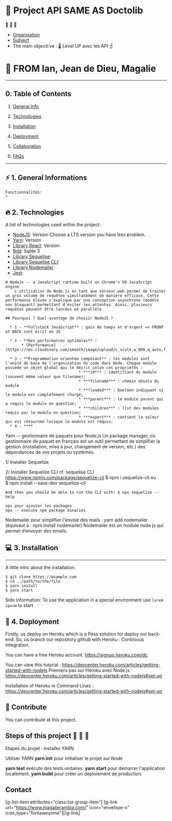 # :rocket: Project API SAME AS Doctolib
:rocket: :rocket: :rocket:
* [Organisation](https://trello.com/b/L3jc1JEb/im-api)
* [Subject](https://simplonline.co/workspaces/group/1f5dc469-e4b7-4e5d-a617-c30249df8200)
* The main objecti:ve : 🌡️ Level UP avec les API ☝️
    

# :school: FROM Ian, Jean de Dieu, Magalie

*********************************************************

## 0. Table of Contents

1. [General Info](#general-info)

2. [Technologies](#technologies)

3. [Installation](#installation)

4. [Deployment](#deployment)
   
5. [Collaboration](#collaboration)

6. [FAQs](#faqs)


*********************************************************
## ⚡️ 1. General Informations
    Fonctionnalités:
    * 

## 🔥 2. Technologies
   A list of technologies used within the project:
   * [NodeJS](https://example.com): Version                Choose a LTS version you have less problem.
   * [Yarn](https://example.com): Version 
   * [Library React](https://example.com): Version 
   * [Bdd](https://example.com): Sqlite 3
   * [Library Sequelise](https://example.com): 
   * [Library Sequelise CLI](https://www.npmjs.com/package/sequelize-cli): 
   * [Library Nodemailer](https://nodemailer.com/about/):
   * [Jest](https://jestjs.io/fr/): 

    # NodeJs -- a JavaScript runtime built on Chrome's V8 JavaScript engine
        L'utilisation de Node.js en tant que serveur web permet de traiter un gros volume de requêtes simultanément de manière efficace. Cette performance élevée s'explique par une conception asynchrone (modèle non bloquant) permettant d'éviter les attentes. Ainsi, plusieurs requêtes peuvent être lancées en parallèle.

    ## Pourquoi ? Quel avantage de choisir NodeJS ?

      * 1 - **Fullstack JavaScript** : gain de temps et d'argent => FRONT et BACK sont écrit en JS
  
      * 2 - **Des performances optimales** : 
           * [Performance](https://res.cloudinary.com/smooth/image/upload/c_scale,w_800,q_auto,f_auto/v1504086120/ff8zien7jco4safoifpi)
           
      * 3 - **Programmation orientée composant** : les modules sont l'unité de base de l'organisation du code dans Node. Chaque module possède un objet global qui le décrit selon ces propriétés : 
                                    * ***id*** : identifiant du module (souvent même valeur que filename);
                                    * ***filename*** : chemin absolu du module
                                    * ***loaded*** : booléen indiquant si le module est complétement chargé;
                                    * ***parent*** : le module parent qui a requis le module en question;
                                    * ***children*** : list des modules requis par le module en question;
                                    * ***export*** : contient la valeur qui est retournée lorsque le module est requis;
      * 4 - ****

Yarn -- gestionnaire de paquets pour Node.js
Un package manager, où gestionnaire de paquet en français est un outil permettant de simplifier la gestion (installation, mise à jour, changement de version, etc.) des dépendances de vos projets ou systèmes.

1/ Installer Sequelize

2/ Installer Sequelize CLI
    cf. sequelise CLI https://www.npmjs.com/package/sequelize-cli 
    $ npm i sequelize-cli        ou       
    $ npm install --save-dev sequelize-cli

    And then you should be able to run the CLI with: $ npx sequelize --help

    npx pour ajouter les packages 
    npx -- execute npm package binaries

Nodemailer pour simplifier l'envoie des mails : yarn add nodemailer (équivaut à : npm install nodemailer)
Nodemailer est un module node js qui permet d’envoyer des emails.


## 💻 3. Installation
***
A little intro about the installation.
```
$ git clone https://example.com
$ cd ../path/to/the/file
$ yarn install 
$ yarn start
```
Side information: To use the application in a special environment use ```lorem ipsum``` to start


## :punch: 4. Deployment
Firstly, us deploy on Heroku which is a Pass solution for deploy our back-end. So, us branch our repository github with Heroku : Continious Integration. 

You can have a free Heroku account. https://signup.heroku.com/dc 

You can view this tutorial :
https://devcenter.heroku.com/articles/getting-started-with-nodejs 
Premiers pas sur Heroku avec Node.js
https://devcenter.heroku.com/articles/getting-started-with-nodejs#set-up 

Installation of Heroku in Command Lines :
https://devcenter.heroku.com/articles/getting-started-with-nodejs#set-up 


## 🕺 Contribute

You can contribute at this project.


## Steps of this project :rocket: :rocket: :rocket:
Etapes du projet :
Installer YARN 

Utiliser YARN
**yarn init**    pour initialiser le projet sur Node

**yarn test**    exécute des tests unitaires.
**yarn start**   pour démarrer l'application localement.
**yarn build**   pour créer un déploiement de production.


## Contact
[g-list-item attributes="class:list-group-item"]
        [g-link url="https://www.magalierambla.com/" icon="envelope-o" icon_type="fontawesome"][/g-link]


